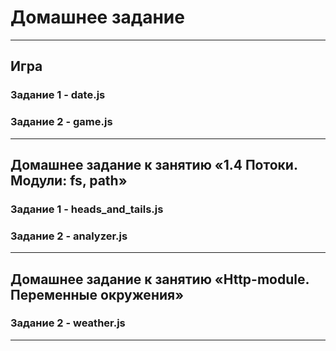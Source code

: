 # Домашнее задание
____
## Игра
### Задание 1 - date.js
### Задание 2 - game.js
____

## Домашнее задание к занятию «1.4 Потоки. Модули: fs, path»
### Задание 1 - heads_and_tails.js
### Задание 2 - analyzer.js
____

## Домашнее задание к занятию «Http-module. Переменные окружения»
### Задание 2 - weather.js
____
